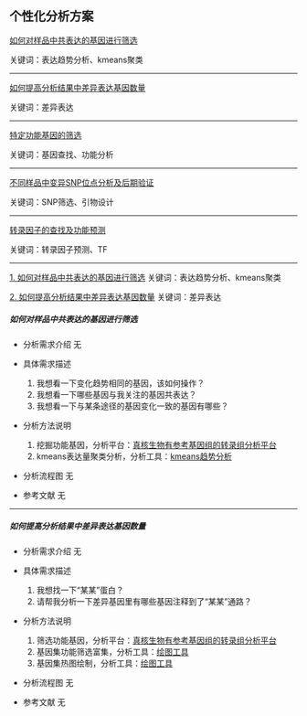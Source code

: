 ##  个性化分析方案

[如何对样品中共表达的基因进行筛选](./personal-analyse/coexpression-gene-screen.md)

关键词：表达趋势分析、kmeans聚类

------
[如何提高分析结果中差异表达基因数量](./personal-analyse/increase-deg.md)

关键词：差异表达

------
[特定功能基因的筛选](./personal-analyse/gene-screen.md)

关键词：基因查找、功能分析

------
[不同样品中变异SNP位点分析及后期验证](./personal-analyse/snp-analyse.md)

关键词：SNP筛选、引物设计

------
[转录因子的查找及功能预测](./personal-analyse/tf-analyse.md)

关键词：转录因子预测、TF

------

[1. 如何对样品中共表达的基因进行筛选](#如何对样品中共表达的基因进行筛选)    关键词：表达趋势分析、kmeans聚类

[2. 如何提高分析结果中差异表达基因数量](#如何提高分析结果中差异表达基因数量)  关键词：差异表达


##### 如何对样品中共表达的基因进行筛选

* 分析需求介绍
    无

* 具体需求描述
    1. 我想看一下变化趋势相同的基因，该如何操作？   
    2. 我想看一下哪些基因与我关注的基因共表达？
    3. 我想看一下与某条途径的基因变化一致的基因有哪些？

* 分析方法说明
    1. 挖掘功能基因，分析平台：[真核生物有参考基因组的转录组分析平台](https://international.biocloud.net/zh/software/agriculture/detail/8a817f674fd9e535014fda7080080a9b)
    2. kmeans表达量聚类分析，分析工具：[kmeans趋势分析](https://international.biocloud.net/zh/software/tools/detail/small/8a8300b25673213c01567334706d0001)

* 分析流程图
    无

* 参考文献
    无

------

##### 如何提高分析结果中差异表达基因数量
* 分析需求介绍
    无

* 具体需求描述
    1. 我想找一下“某某”蛋白？
    2. 请帮我分析一下差异基因里有哪些基因注释到了“某某”通路？

* 分析方法说明
    1. 筛选功能基因，分析平台：[真核生物有参考基因组的转录组分析平台](https://international.biocloud.net/zh/software/agriculture/detail/8a817f674fd9e535014fda7080080a9b)
    2. 基因集功能筛选富集，分析工具：[绘图工具](https://international.biocloud.net/zh/software/tools/detail/small/8a8300b25673213c01567334706d0001)
    3. 基因集热图绘制，分析工具：[绘图工具](https://international.biocloud.net/zh/software/tools/detail/small/8a8300b25673213c01567334706d0001)

* 分析流程图
    无

* 参考文献
    无